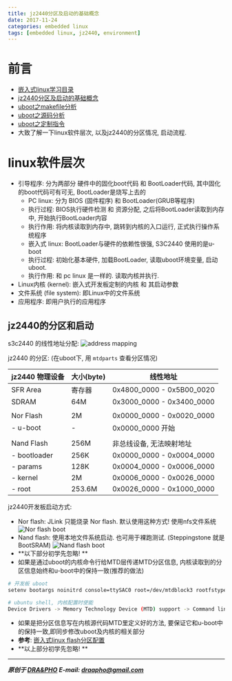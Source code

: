 ```yaml
---
title: jz2440分区及启动的基础概念
date: 2017-11-24
categories: embedded linux
tags: [embedded linux, jz2440, environment]
---
```


# 前言

- [嵌入式linux学习目录](https://draapho.github.io/2017/11/23/1734-linux-content/)
- [jz2440分区及启动的基础概念](https://draapho.github.io/2017/11/24/1735-jz2440-basic/)
- [uboot之makefile分析](https://draapho.github.io/2017/07/07/1719-uboot-makefile/)
- [uboot之源码分析](https://draapho.github.io/2017/08/25/1720-uboot-source/)
- [uboot之定制指令](https://draapho.github.io/2017/08/30/1721-uboot-modify/)
- 大致了解一下linux软件层次, 以及jz2440的分区情况, 启动流程.


# linux软件层次

- 引导程序: 分为两部分 硬件中的固化boot代码 和 BootLoader代码, 其中固化的boot代码可有可无, BootLoader是烧写上去的
  - PC linux: 分为 BIOS (固件程序) 和 BootLoader(GRUB等程序)
  - 执行过程: BIOS执行硬件检测 和 资源分配, 之后将BootLoader读取到内存中, 开始执行BootLoader内容
  - 执行作用: 将内核读取到内存中, 跳转到内核的入口运行, 正式执行操作系统程序
  - 嵌入式 linux: BootLoader与硬件的依赖性很强, S3C2440 使用的是u-boot
  - 执行过程: 初始化基本硬件, 加载BootLoader, 读取uboot环境变量, 启动uboot.
  - 执行作用: 和 pc linux 是一样的. 读取内核并执行.
- Linux内核 (kernel): 嵌入式开发板定制的内核 和 其启动参数
- 文件系统 (file system): 即Linux中的文件系统
- 应用程序: 即用户执行的应用程序


## jz2440的分区和启动

s3c2440 的线性地址分配:
![address mapping](https://draapho.github.io/images/1707/address-mapping.jpg)


jz2440 的分区: (在uboot下, 用 `mtdparts` 查看分区情况)

| jz2440 物理设备   | 大小(byte) | 线性地址                      |
| ------------- | -------- | ------------------------- |
| SFR Area      | 寄存器    | 0x4800_0000 - 0x5B00_0020 |
| SDRAM         | 64M      | 0x3000_0000 - 0x3400_0000 |
|               |          |                           |
| Nor Flash     | 2M       | 0x0000_0000 - 0x0020_0000 |
| - u-boot      | -        | 0x0000_0000 开始          |
|               |          |                           |
| Nand Flash    | 256M     | 非总线设备, 无法映射地址 |
| - bootloader  | 256K     | 0x0000_0000 - 0x0004_0000 |
| - params      | 128K     | 0x0004_0000 - 0x0006_0000 |
| - kernel      | 2M       | 0x0006_0000 - 0x0026_0000 |
| - root        | 253.6M   | 0x0026_0000 - 0x1000_0000 |



jz2440开发板启动方式:
- Nor flash: JLink 只能烧录 Nor flash. 默认使用这种方式! 使用nfs文件系统
![Nor flash boot](https://draapho.github.io/images/1707/nor-flash-boot.png)
- Nand flash: 使用本地文件系统启动. 也可用于裸跑测试. (Steppingstone 就是 BootSRAM)
![Nand flash boot](https://draapho.github.io/images/1707/nand-flash-boot.png)
- **以下部分初学先忽略! **
- 如果是通过uboot的内核命令行给MTD层传递MTD分区信息, 内核读取到的分区信息始终和u-boot中的保持一致(推荐的做法)
``` bash
# 开发板 uboot
setenv bootargs noinitrd console=ttySAC0 root=/dev/mtdblock3 rootfstype=jffs2 mtdparts=nand_flash:128k(u-boot)ro,64k(u-boot envs),3m(kernel),30m(root.jffs2),30m(root.yaffs)

# ubuntu shell, 内核配置时使能
Device Drivers -> Memory Technology Device (MTD) support -> Command line partition table parsing
```
- 如果是把分区信息写在内核源代码MTD里定义好的方法, 要保证它和u-boot中的保持一致,即同步修改uboot及内核的相关部分
- **参考**: [嵌入式linux flash分区配置](http://laokongzhuang.blog.51cto.com/2404494/858788)
- **以上部分初学先忽略! **


----------

***原创于 [DRA&PHO](https://draapho.github.io/) E-mail: draapho@gmail.com***